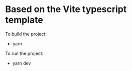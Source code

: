 # Based on the Vite typescript template

To build the project:
- yarn 

To run the project:
- yarn dev